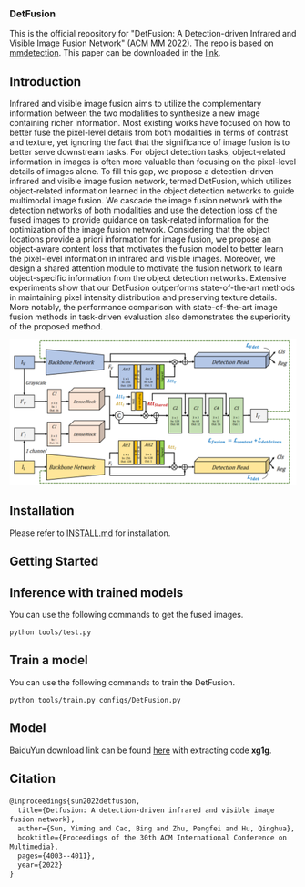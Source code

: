 ### DetFusion

This is the official repository for "DetFusion: A Detection-driven Infrared and Visible Image Fusion Network" (ACM MM 2022). The repo is based on [mmdetection](https://github.com/open-mmlab/mmdetection). This paper can be downloaded in the [link](https://dl.acm.org/doi/abs/10.1145/3503161.3547902).

## Introduction

Infrared and visible image fusion aims to utilize the complementary information between the two modalities to synthesize a new image containing richer information. Most existing works have focused on how to better fuse the pixel-level details from both modalities in terms of contrast and texture, yet ignoring the fact that the significance of image fusion is to better serve downstream tasks. For object detection tasks, object-related information in images is often more valuable than focusing on the pixel-level details of images alone. To fill this gap, we propose a detection-driven infrared and visible image fusion network, termed DetFusion, which utilizes object-related information learned in the object detection networks to guide multimodal image fusion. We cascade the image fusion network with the detection networks of both modalities and use the detection loss of the fused images to provide guidance on task-related information for the optimization of the image fusion network. Considering that the object locations provide a priori information for image fusion, we propose an object-aware content loss that motivates the fusion model to better learn the pixel-level information in infrared and visible images. Moreover, we design a shared attention module to motivate the fusion network to learn object-specific information from the object detection networks. Extensive experiments show that our DetFusion outperforms state-of-the-art methods in maintaining pixel intensity distribution and preserving texture details. More notably, the performance comparison with state-of-the-art image fusion methods in task-driven evaluation also demonstrates the superiority of the proposed method.

![](DetFusion.png)

## Installation

Please refer to [INSTALL.md](INSTALL.md) for installation.

## Getting Started

## Inference with trained models

You can use the following commands to get the fused images.

```shell
python tools/test.py
```

## Train a model

You can use the following commands to train the DetFusion.

```shell
python tools/train.py configs/DetFusion.py
```

## Model 

BaiduYun download link can be found [here](https://pan.baidu.com/s/1Ai_7dzT9rY4gJ3rWstE3ug?pwd=xg1g) with extracting code **xg1g**.

## Citation

```
@inproceedings{sun2022detfusion,
  title={Detfusion: A detection-driven infrared and visible image fusion network},
  author={Sun, Yiming and Cao, Bing and Zhu, Pengfei and Hu, Qinghua},
  booktitle={Proceedings of the 30th ACM International Conference on Multimedia},
  pages={4003--4011},
  year={2022}
}
```